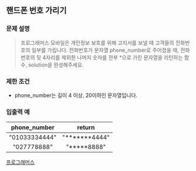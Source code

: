 ## 핸드폰 번호 가리기

### 문제 설명
> 프로그래머스 모바일은 개인정보 보호를 위해 고지서를 보낼 때 고객들의 전화번호의 일부를 가립니다.
전화번호가 문자열 phone_number로 주어졌을 때, 전화번호의 뒷 4자리를 제외한 나머지 숫자를 전부 *으로 가린 문자열을 리턴하는 함수, solution을 완성해주세요.
> 

### 제한 조건
* phone_number는 길이 4 이상, 20이하인 문자열입니다.

### 입출력 예
| phone_number | return |
|:------------:|:------:|
|     "01033334444"     | "*******4444"  |
|     "027778888"     | "*****8888"  |

[프로그래머스](https://school.programmers.co.kr/learn/courses/30/lessons/12948)